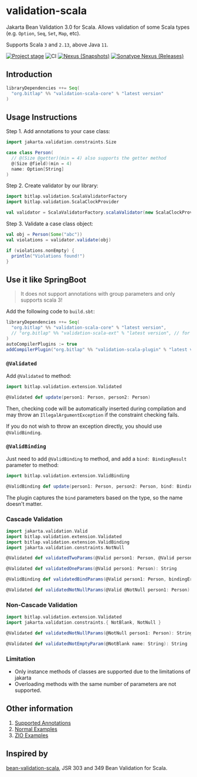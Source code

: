 # validation-scala

Jakarta Bean Validation 3.0 for Scala. Allows validation of some Scala types (e.g. `Option`, `Seq`, `Set`, `Map`, etc).

Supports Scala `3` and `2.13`, above Java `11`.

[![Project stage][Badge-Stage]][Badge-Stage-Page] ![CI][Badge-CI] [![Nexus (Snapshots)][Badge-Snapshots]][Link-Snapshots] [![Sonatype Nexus (Releases)][Badge-Releases]][Link-Releases]

[Badge-Stage]: https://img.shields.io/badge/Project%20Stage-Experimental-orange.svg
[Badge-Stage-Page]: https://github.com/bitlap/bitlap/wiki/Project-Stages

[Badge-CI]: https://github.com/bitlap/validation-scala/actions/workflows/scala.yml/badge.svg
[Badge-Snapshots]: https://img.shields.io/nexus/s/org.bitlap/validation-scala-core_3?server=https%3A%2F%2Fs01.oss.sonatype.org
[Link-Snapshots]: https://s01.oss.sonatype.org/content/repositories/snapshots/org/bitlap/validation-scala-core_3/

[Badge-Releases]: https://img.shields.io/nexus/r/org.bitlap/validation-scala-core_3?server=https%3A%2F%2Fs01.oss.sonatype.org
[Link-Releases]: https://s01.oss.sonatype.org/content/repositories/releases/org/bitlap/validation-scala-core_3/

## Introduction

```scala
libraryDependencies ++= Seq(
  "org.bitlap" %% "validation-scala-core" % "latest version"
)
```

## Usage Instructions

Step 1. Add annotations to your case class:
```scala
import jakarta.validation.constraints.Size

case class Person(
  // @(Size @getter)(min = 4) also supports the getter method
  @(Size @field)(min = 4)
  name: Option[String]
)
```

Step 2. Create validator by our library:
```scala
import bitlap.validation.ScalaValidatorFactory
import bitlap.validation.ScalaClockProvider

val validator = ScalaValidatorFactory.scalaValidator(new ScalaClockProvider)
```

Step 3. Validate a case class object:
```scala
val obj = Person(Some("abc"))
val violations = validator.validate(obj)

if (violations.nonEmpty) {
  println("Violations found!")
}
```

## Use it like SpringBoot

> It does not support annotations with group parameters and only supports scala 3!

Add the following code to `build.sbt`:
```scala
libraryDependencies ++= Seq(
  "org.bitlap" %% "validation-scala-core" % "latest version",
  // "org.bitlap" %% "validation-scala-ext" % "latest version", // for zio
)
autoCompilerPlugins := true
addCompilerPlugin("org.bitlap" %% "validation-scala-plugin" % "latest version")
```

### `@Validated`

Add `@Validated` to method:
```scala
import bitlap.validation.extension.Validated

@Validated def update(person1: Person, person2: Person)
```
Then, checking code will be automatically inserted during compilation and may throw an `IllegalArgumentException` if the constraint checking fails.

If you do not wish to throw an exception directly, you should use `@ValidBinding`.

### `@ValidBinding`

Just need to add `@ValidBinding` to method, and add a `bind: BindingResult` parameter to method:
```scala
import bitlap.validation.extension.ValidBinding

@ValidBinding def update(person1: Person, person2: Person, bind: BindingResult = BindingResult.default)
```

The plugin captures the `bind` parameters based on the type, so the name doesn't matter.

### Cascade Validation

```scala
import jakarta.validation.Valid
import bitlap.validation.extension.Validated
import bitlap.validation.extension.ValidBinding
import jakarta.validation.constraints.NotNull

@Validated def validatedTwoParams(@Valid person1: Person, @Valid person2: Person): String

@Validated def validatedOneParams(@Valid person1: Person): String

@ValidBinding def validatedBindParams(@Valid person1: Person, bindingError: BindingResult = BindingResult.default): String

@Validated def validatedNotNullParams(@Valid @NotNull person1: Person): String
```

### Non-Cascade Validation

```scala
import bitlap.validation.extension.Validated
import jakarta.validation.constraints.{ NotBlank, NotNull }

@Validated def validatedNotNullParams(@NotNull person1: Person): String

@Validated def validatedNotEmptyParam(@NotBlank name: String): String
```

### Limitation

- Only instance methods of classes are supported due to the limitations of jakarta
- Overloading methods with the same number of parameters are not supported.

## Other information

1. [Supported Annotations](./docs/support-annotations.md)
2. [Normal Examples](./examples/src/main/scala/bitlap/validation/examples/PersonNormalService.scala)
3. [ZIO Examples](./examples/src/main/scala/bitlap/validation/examples/PersonZioService.scala)

## Inspired by

[bean-validation-scala](https://github.com/bean-validation-scala/bean-validation-scala), JSR 303 and 349 Bean Validation for Scala.